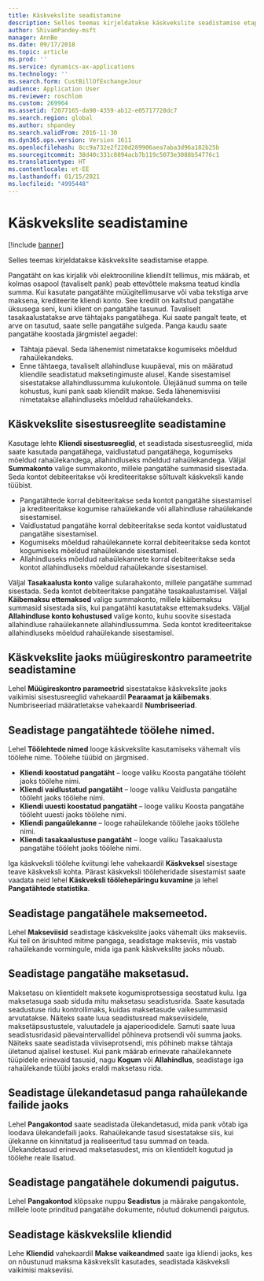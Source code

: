 ```yaml
---
title: Käskvekslite seadistamine
description: Selles teemas kirjeldatakse käskvekslite seadistamise etappe.
author: ShivamPandey-msft
manager: AnnBe
ms.date: 09/17/2018
ms.topic: article
ms.prod: ''
ms.service: dynamics-ax-applications
ms.technology: ''
ms.search.form: CustBillOfExchangeJour
audience: Application User
ms.reviewer: roschlom
ms.custom: 269964
ms.assetid: f2077165-da90-4359-ab12-e05717728dc7
ms.search.region: global
ms.author: shpandey
ms.search.validFrom: 2016-11-30
ms.dyn365.ops.version: Version 1611
ms.openlocfilehash: 8cc9a732e2f220d289906aea7aba3d96a182b25b
ms.sourcegitcommit: 38d40c331c8894acb7b119c5073e3088b54776c1
ms.translationtype: HT
ms.contentlocale: et-EE
ms.lasthandoff: 01/15/2021
ms.locfileid: "4995448"
---
```

# <a name="set-up-bills-of-exchange"></a>Käskvekslite seadistamine

[!include [banner](../includes/banner.md)]

Selles teemas kirjeldatakse käskvekslite seadistamise etappe.

Pangatäht on kas kirjalik või elektrooniline kliendilt tellimus, mis määrab, et kolmas osapool (tavaliselt pank) peab ettevõttele maksma teatud kindla summa. Kui kasutate pangatähte müügitellimusarve või vaba tekstiga arve maksena, krediteerite kliendi konto. See krediit on kaitstud pangatähe üksusega seni, kuni klient on pangatähe tasunud. Tavaliselt tasakaalustatakse arve tähtajaks pangatähega. Kui saate pangalt teate, et arve on tasutud, saate selle pangatähe sulgeda. Panga kaudu saate pangatähe koostada järgmistel aegadel:

-   Tähtaja päeval. Seda lähenemist nimetatakse kogumiseks mõeldud rahaülekandeks.
-   Enne tähtaega, tavaliselt allahindluse kuupäeval, mis on määratud kliendile seadistatud maksetingimuste alusel. Kande sisestamisel sisestatakse allahindlussumma kulukontole. Ülejäänud summa on teile kohustus, kuni pank saab kliendilt makse. Seda lähenemisviisi nimetatakse allahindluseks mõeldud rahaülekandeks.

## <a name="set-up-posting-profiles-for-bills-of-exchange"></a>Käskvekslite sisestusreeglite seadistamine

Kasutage lehte **Kliendi sisestusreeglid**, et seadistada sisestusreeglid, mida saate kasutada pangatähega, vaidlustatud pangatähega, kogumiseks mõeldud rahaülekandega, allahindluseks mõeldud rahaülekandega. Väljal **Summakonto** valige summakonto, millele pangatähe summasid sisestada. Seda kontot debiteeritakse või krediteeritakse sõltuvalt käskveksli kande tüübist.
-   Pangatähtede korral debiteeritakse seda kontot pangatähe sisestamisel ja krediteeritakse kogumise rahaülekande või allahindluse rahaülekande sisestamisel.
-   Vaidlustatud pangatähe korral debiteeritakse seda kontot vaidlustatud pangatähe sisestamisel.
-   Kogumiseks mõeldud rahaülekannete korral debiteeritakse seda kontot kogumiseks mõeldud rahaülekande sisestamisel.
-   Allahindluseks mõeldud rahaülekannete korral debiteeritakse seda kontot allahindluseks mõeldud rahaülekande sisestamisel.

Väljal **Tasakaalusta konto** valige sularahakonto, millele pangatähe summad sisestada. Seda kontot debiteeritakse pangatähe tasakaalustamisel. Väljal **Käibemaksu ettemaksed** valige summakonto, millele käibemaksu summasid sisestada siis, kui pangatähti kasutatakse ettemaksudeks. Väljal **Allahindluse konto kohustused** valige konto, kuhu soovite sisestada allahindluse rahaülekannete allahindlussumma. Seda kontot krediteeritakse allahindluseks mõeldud rahaülekande sisestamisel.

## <a name="set-up-accounts-receivable-parameters-for-bills-of-exchange"></a>Käskvekslite jaoks müügireskontro parameetrite seadistamine

Lehel **Müügireskontro parameetrid** sisestatakse käskvekslite jaoks vaikimisi sisestusreeglid vahekaardil **Pearaamat ja käibemaks**. Numbriseeriad määratletakse vahekaardil **Numbriseeriad**.

## <a name="set-up-journal-names-for-bills-of-exchange"></a>Seadistage pangatähtede töölehe nimed.


Lehel **Töölehtede nimed** looge käskvekslite kasutamiseks vähemalt viis töölehe nime. Töölehe tüübid on järgmised.
-   **Kliendi koostatud pangatäht** – looge valiku Koosta pangatähe tööleht jaoks töölehe nimi.
-   **Kliendi vaidlustatud pangatäht** – looge valiku Vaidlusta pangatähe tööleht jaoks töölehe nimi.
-   **Kliendi uuesti koostatud pangatäht** – looge valiku Koosta pangatähe tööleht uuesti jaoks töölehe nimi.
-   **Kliendi pangaülekanne** – looge rahaülekande töölehe jaoks töölehe nimi.
-   **Kliendi tasakaalustuse pangatäht** – looge valiku Tasakaalusta pangatähe tööleht jaoks töölehe nimi.

Iga käskveksli töölehe kviitungi lehe vahekaardil **Käskveksel** sisestage teave käskveksli kohta. Pärast käskveksli tööleheridade sisestamist saate vaadata neid lehel **Käskveksli töölehepäringu kuvamine** ja lehel **Pangatähtede statistika**.

## <a name="set-up-methods-of-payment-for-bills-of-exchange"></a>Seadistage pangatähele maksemeetod.

Lehel **Makseviisid** seadistage käskvekslite jaoks vähemalt üks makseviis. Kui teil on ärisuhted mitme pangaga, seadistage makseviis, mis vastab rahaülekande vormingule, mida iga pank käskvekslite jaoks nõuab.

## <a name="set-up-payment-fees-for-bills-of-exchange"></a>Seadistage pangatähe maksetasud.

Maksetasu on klientidelt maksete kogumisprotsessiga seostatud kulu. Iga maksetasuga saab siduda mitu maksetasu seadistusrida. Saate kasutada seadustuse ridu kontrollimaks, kuidas maksetasude vaikesummasid arvutatakse. Näiteks saate luua seadistusread makseviisidele, maksetäpsustustele, valuutadele ja ajaperioodidele. Samuti saate luua seadistusridasid päevaintervallidel põhineva protsendi või summa jaoks. Näiteks saate seadistada viiviseprotsendi, mis põhineb makse tähtaja ületanud ajalisel kestusel. Kui pank määrab erinevate rahaülekannete tüüpidele erinevaid tasusid, nagu **Kogum** või **Allahindlus**, seadistage iga rahaülekande tüübi jaoks eraldi maksetasu rida.

## <a name="set-up-remittance-fees-for-bank-remittance-files"></a>Seadistage ülekandetasud panga rahaülekande failide jaoks

Lehel **Pangakontod** saate seadistada ülekandetasud, mida pank võtab iga loodava ülekandefaili jaoks. Rahaülekande tasud sisestatakse siis, kui ülekanne on kinnitatud ja realiseeritud tasu summad on teada. Ülekandetasud erinevad maksetasudest, mis on klientidelt kogutud ja töölehe reale lisatud.

## <a name="set-up-document-layouts-for-bills-of-exchange"></a>Seadistage pangatähele dokumendi paigutus.

Lehel **Pangakontod** klõpsake nuppu **Seadistus** ja määrake pangakontole, millele loote prinditud pangatähe dokumente, nõutud dokumendi paigutus.

## <a name="set-up-customers-for-bills-of-exchange"></a>Seadistage käskvekslile kliendid

Lehe **Kliendid** vahekaardil **Makse vaikeandmed** saate iga kliendi jaoks, kes on nõustunud maksma käskvekslit kasutades, seadistada käskveksli vaikimisi makseviisi.





